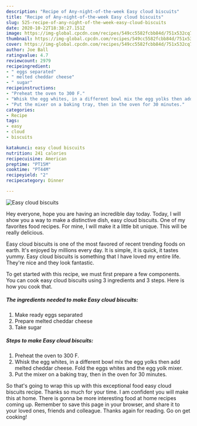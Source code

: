 ```yaml
---
description: "Recipe of Any-night-of-the-week Easy cloud biscuits"
title: "Recipe of Any-night-of-the-week Easy cloud biscuits"
slug: 525-recipe-of-any-night-of-the-week-easy-cloud-biscuits
date: 2020-10-22T18:38:27.151Z
image: https://img-global.cpcdn.com/recipes/549cc5582fcbb84d/751x532cq70/easy-cloud-biscuits-recipe-main-photo.jpg
thumbnail: https://img-global.cpcdn.com/recipes/549cc5582fcbb84d/751x532cq70/easy-cloud-biscuits-recipe-main-photo.jpg
cover: https://img-global.cpcdn.com/recipes/549cc5582fcbb84d/751x532cq70/easy-cloud-biscuits-recipe-main-photo.jpg
author: Joe Ball
ratingvalue: 4.7
reviewcount: 2979
recipeingredient:
- " eggs separated"
- " melted cheddar cheese"
- " sugar"
recipeinstructions:
- "Preheat the oven to 300 F."
- "Whisk the egg whites, in a different bowl mix the egg yolks then add melted cheddar cheese. Fold the eggs whites and the egg yolk mixer."
- "Put the mixer on a baking tray, then in the oven for 30 minutes."
categories:
- Recipe
tags:
- easy
- cloud
- biscuits

katakunci: easy cloud biscuits 
nutrition: 241 calories
recipecuisine: American
preptime: "PT15M"
cooktime: "PT44M"
recipeyield: "2"
recipecategory: Dinner

---
```



![Easy cloud biscuits](https://img-global.cpcdn.com/recipes/549cc5582fcbb84d/751x532cq70/easy-cloud-biscuits-recipe-main-photo.jpg)

Hey everyone, hope you are having an incredible day today. Today, I will show you a way to make a distinctive dish, easy cloud biscuits. One of my favorites food recipes. For mine, I will make it a little bit unique. This will be really delicious.

Easy cloud biscuits is one of the most favored of recent trending foods on earth. It's enjoyed by millions every day. It is simple, it is quick, it tastes yummy. Easy cloud biscuits is something that I have loved my entire life. They're nice and they look fantastic.




To get started with this recipe, we must first prepare a few components. You can cook easy cloud biscuits using 3 ingredients and 3 steps. Here is how you cook that.

<!--inarticleads1-->

##### The ingredients needed to make Easy cloud biscuits:

1. Make ready  eggs separated
1. Prepare  melted cheddar cheese
1. Take  sugar




<!--inarticleads2-->

##### Steps to make Easy cloud biscuits:

1. Preheat the oven to 300 F.
1. Whisk the egg whites, in a different bowl mix the egg yolks then add melted cheddar cheese. Fold the eggs whites and the egg yolk mixer.
1. Put the mixer on a baking tray, then in the oven for 30 minutes.




So that's going to wrap this up with this exceptional food easy cloud biscuits recipe. Thanks so much for your time. I am confident you will make this at home. There is gonna be more interesting food at home recipes coming up. Remember to save this page in your browser, and share it to your loved ones, friends and colleague. Thanks again for reading. Go on get cooking!
